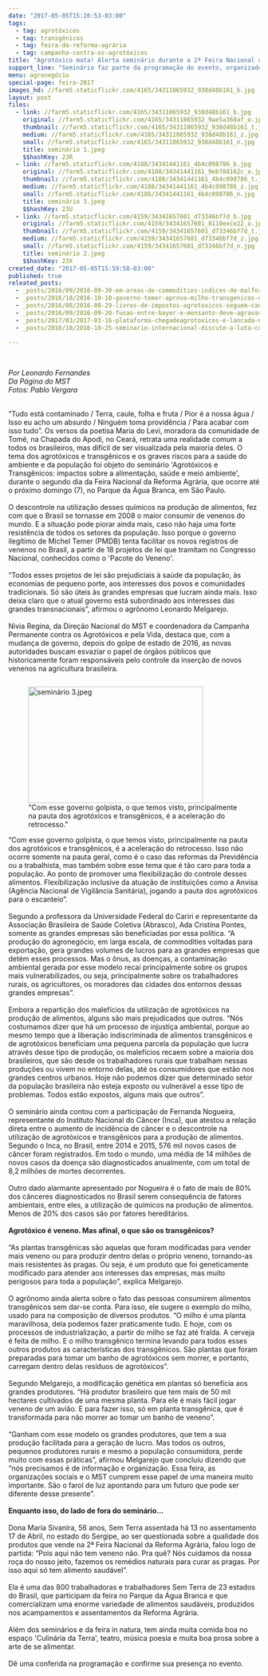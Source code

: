 ```yaml
---
date: "2017-05-05T15:26:53-03:00"
tags:
  - tag: agrotóxicos
  - tag: transgênicos
  - tag: feira-da-reforma-agrária
  - tag: campanha-contra-os-agrotóxicos
title: "Agrotóxico mata! Alerta seminário durante a 2ª Feira Nacional da Reforma Agrária"
support_line: "Seminário faz parte da programação do evento, organizado pelo MST, no parque da Água Branca, zona oeste de São Paulo, até o próximo domingo."
menu: agronegócio
special-page: feira-2017
images_hd: //farm5.staticflickr.com/4165/34311865932_938d48b161_b.jpg
layout: post
files:
  - link: //farm5.staticflickr.com/4165/34311865932_938d48b161_b.jpg
    original: //farm5.staticflickr.com/4165/34311865932_9ae5a368af_o.jpg
    thumbnail: //farm5.staticflickr.com/4165/34311865932_938d48b161_t.jpg
    medium: //farm5.staticflickr.com/4165/34311865932_938d48b161_z.jpg
    small: //farm5.staticflickr.com/4165/34311865932_938d48b161_n.jpg
    title: seminário 1.jpeg
    $$hashKey: 23R
  - link: //farm5.staticflickr.com/4188/34341441161_4b4c098786_b.jpg
    original: //farm5.staticflickr.com/4188/34341441161_9eb788162c_o.jpg
    thumbnail: //farm5.staticflickr.com/4188/34341441161_4b4c098786_t.jpg
    medium: //farm5.staticflickr.com/4188/34341441161_4b4c098786_z.jpg
    small: //farm5.staticflickr.com/4188/34341441161_4b4c098786_n.jpg
    title: seminário 3.jpeg
    $$hashKey: 23U
  - link: //farm5.staticflickr.com/4159/34341657601_d73346bf7d_b.jpg
    original: //farm5.staticflickr.com/4159/34341657601_8110eece22_o.jpg
    thumbnail: //farm5.staticflickr.com/4159/34341657601_d73346bf7d_t.jpg
    medium: //farm5.staticflickr.com/4159/34341657601_d73346bf7d_z.jpg
    small: //farm5.staticflickr.com/4159/34341657601_d73346bf7d_n.jpg
    title: seminário 2.jpeg
    $$hashKey: 23X
created_date: "2017-05-05T15:59:58-03:00"
published: true
releated_posts:
  - _posts/2016/09/2016-09-30-em-areas-de-commodities-indices-de-malformados-e-300-acima-da-media-diz-defensor.md
  - _posts/2016/10/2016-10-10-governo-temer-aprova-milho-transgenicos-no-brasil.md
  - _posts/2016/08/2016-08-29-livres-de-impostos-agrotoxicos-seguem-causando-cancer-malformacoes-e-mortes.md
  - _posts/2016/09/2016-09-20-fusao-entre-bayer-e-monsanto-deve-agravar-inseguranca-alimentar-no-brasil-diz-professor.md
  - _posts/2017/03/2017-03-16-plataforma-chegadeagrotoxicos-e-lancada-no-brasil.md
  - _posts/2016/10/2016-10-25-seminario-internacional-discute-a-luta-contra-os-agrotoxicos.md

---
```

<p>&nbsp;</p>

<p><em>Por Leonardo Fernandes<br />
Da P&aacute;gina do MST<br />
Fotos: Pablo Vergara</em></p>

<p><br />
&ldquo;Tudo est&aacute; contaminado / Terra, caule, folha e fruta / Pior &eacute; a nossa &aacute;gua / Isso eu acho um absurdo / Ningu&eacute;m toma provid&ecirc;ncia / Para acabar com isso tudo&rdquo;. Os versos da poetisa Maria do Levi, moradora da comunidade de Tom&eacute;, na Chapada do Apodi, no Cear&aacute;, retrata uma realidade comum a todos os brasileiros, mas dif&iacute;cil de ser visualizada pela maioria deles. O tema dos agrot&oacute;xicos e transg&ecirc;nicos e os graves riscos para a sa&uacute;de do ambiente e da popula&ccedil;&atilde;o foi objeto do semin&aacute;rio &#39;Agrot&oacute;xicos e Transg&ecirc;nicos: impactos sobre a alimenta&ccedil;&atilde;o, sa&uacute;de e meio ambiente&#39;, durante o segundo dia da Feira Nacional da Reforma Agr&aacute;ria, que ocorre at&eacute; o pr&oacute;ximo domingo (7), no Parque da &Aacute;gua Branca, em S&atilde;o Paulo.<br />
<br />
O descontrole na utiliza&ccedil;&atilde;o desses qu&iacute;micos na produ&ccedil;&atilde;o de alimentos, fez com que o Brasil se tornasse em 2008 o maior consumir de venenos do mundo. E a situa&ccedil;&atilde;o pode piorar ainda mais, caso n&atilde;o haja uma forte resist&ecirc;ncia de todos os setores da popula&ccedil;&atilde;o. Isso porque o governo ileg&iacute;timo de Michel Temer (PMDB) tenta facilitar os novos registros de venenos no Brasil, a partir de 18 projetos de lei que tramitam no Congresso Nacional, conhecidos como o &#39;Pacote do Veneno&#39;.<br />
<br />
&ldquo;Todos esses projetos de lei s&atilde;o prejudiciais &agrave; sa&uacute;de da popula&ccedil;&atilde;o, &agrave;s economias de pequeno porte, aos interesses dos povos e comunidades tradicionais. S&oacute; s&atilde;o &uacute;teis &agrave;s grandes empresas que lucram ainda mais. Isso deixa claro que o atual governo est&aacute; subordinado aos interesses das grandes transnacionais&rdquo;, afirmou o agr&ocirc;nomo Leonardo Melgarejo.<br />
<br />
Nivia Regina, da Dire&ccedil;&atilde;o Nacional do MST e coordenadora da Campanha Permanente contra os Agrot&oacute;xicos e pela Vida, destaca que, com a mudan&ccedil;a de governo, depois do golpe de estado de 2016, as novas autoridades buscam esvaziar o papel de &oacute;rg&atilde;os p&uacute;blicos que historicamente foram respons&aacute;veis pelo controle da inser&ccedil;&atilde;o de novos venenos na agricultura brasileira.</p>

<figure class="image" style="float:left"><img alt="seminário 3.jpeg" height="233" src="//farm5.staticflickr.com/4188/34341441161_4b4c098786_b.jpg" width="350" />
<figcaption>&quot;Com esse governo golpista, o que temos visto, principalmente na pauta dos agrot&oacute;xicos e transg&ecirc;nicos, &eacute; a acelera&ccedil;&atilde;o do retrocesso.&quot;</figcaption>
</figure>

<p><br />
&ldquo;Com esse governo golpista, o que temos visto, principalmente na pauta dos agrot&oacute;xicos e transg&ecirc;nicos, &eacute; a acelera&ccedil;&atilde;o do retrocesso. Isso n&atilde;o ocorre somente na pauta geral, como &eacute; o caso das reformas da Previd&ecirc;ncia ou a trabalhista, mas tamb&eacute;m sobre esse tema que &eacute; t&atilde;o caro para toda a popula&ccedil;&atilde;o. Ao ponto de promover uma flexibiliza&ccedil;&atilde;o do controle desses alimentos. Flexibiliza&ccedil;&atilde;o inclusive da atua&ccedil;&atilde;o de institui&ccedil;&otilde;es como a Anvisa (Ag&ecirc;ncia Nacional de Vigil&acirc;ncia Sanit&aacute;ria), jogando a pauta dos agrot&oacute;xicos para o escanteio&rdquo;.<br />
<br />
Segundo a professora da Universidade Federal do Cariri e representante da Associa&ccedil;&atilde;o Brasileira de Sa&uacute;de Coletiva (Abrasco), Ada Cristina Pontes, somente as grandes empresas s&atilde;o beneficiadas por essa pol&iacute;tica. &ldquo;A produ&ccedil;&atilde;o do agroneg&oacute;cio, em larga escala, de commodities voltadas para exporta&ccedil;&atilde;o, gera grandes volumes de lucros para as grandes empresas que det&eacute;m esses processos. Mas o &ocirc;nus, as doen&ccedil;as, a contamina&ccedil;&atilde;o ambiental gerada por esse modelo recai principalmente sobre os grupos mais vulnerabilizados, ou seja, principalmente sobre os trabalhadores rurais, os agricultores, os moradores das cidades dos entornos dessas grandes empresas&rdquo;.<br />
<br />
Embora a reparti&ccedil;&atilde;o dos malef&iacute;cios da utiliza&ccedil;&atilde;o de agrot&oacute;xicos na produ&ccedil;&atilde;o de alimentos, alguns s&atilde;o mais prejudicados que outros. &ldquo;N&oacute;s costumamos dizer que h&aacute; um processo de injusti&ccedil;a ambiental, porque ao mesmo tempo que a libera&ccedil;&atilde;o indiscriminada de alimentos transg&ecirc;nicos e de agrot&oacute;xicos beneficiam uma pequena parcela da popula&ccedil;&atilde;o que lucra atrav&eacute;s desse tipo de produ&ccedil;&atilde;o, os malef&iacute;cios recaem sobre a maioria dos brasileiros, que s&atilde;o desde os trabalhadores rurais que trabalham nessas produ&ccedil;&otilde;es ou vivem no entorno delas, at&eacute; os consumidores que est&atilde;o nos grandes centros urbanos. Hoje n&atilde;o podemos dizer que determinado setor da popula&ccedil;&atilde;o brasileira n&atilde;o esteja exposto ou vulner&aacute;vel a esse tipo de problemas. Todos est&atilde;o expostos, alguns mais que outros&rdquo;.<br />
<br />
O semin&aacute;rio ainda contou com a participa&ccedil;&atilde;o de Fernanda Nogueira, representante do Instituto Nacional do C&acirc;ncer (Inca), que atestou a rela&ccedil;&atilde;o direta entre o aumento de incid&ecirc;ncia de c&acirc;ncer e o descontrole na utiliza&ccedil;&atilde;o de agrot&oacute;xicos e transg&ecirc;nicos para a produ&ccedil;&atilde;o de alimentos. Segundo o Inca, no Brasil, entre 2014 e 2015, 576 mil novos casos de c&acirc;ncer foram registrados. Em todo o mundo, uma m&eacute;dia de 14 milh&otilde;es de novos casos da doen&ccedil;a s&atilde;o diagnosticados anualmente, com um total de 8,2 milh&otilde;es de mortes decorrentes.<br />
<br />
Outro dado alarmante apresentado por Nogueira &eacute; o fato de mais de 80% dos c&acirc;nceres diagnosticados no Brasil serem consequ&ecirc;ncia de fatores ambientais, entre eles, a utiliza&ccedil;&atilde;o de qu&iacute;micos na produ&ccedil;&atilde;o de alimentos. Menos de 20% dos casos s&atilde;o por fatores heredit&aacute;rios.<br />
<br />
<strong>Agrot&oacute;xico &eacute; veneno. Mas afinal, o que s&atilde;o os transg&ecirc;nicos?</strong><br />
<br />
&ldquo;As plantas transg&ecirc;nicas s&atilde;o aquelas que foram modificadas para vender mais veneno ou para produzir dentro delas o pr&oacute;prio veneno, tornando-as mais resistentes &agrave;s pragas. Ou seja, &eacute; um produto que foi geneticamente modificado para atender aos interesses das empresas, mas muito perigosos para toda a popula&ccedil;&atilde;o&rdquo;, explica Melgarejo.<br />
<br />
O agr&ocirc;nomo ainda alerta sobre o fato das pessoas consumirem alimentos transg&ecirc;nicos sem dar-se conta. Para isso, ele sugere o exemplo do milho, usado para na composi&ccedil;&atilde;o de diversos produtos. &ldquo;O milho &eacute; uma planta maravilhosa, dela podemos fazer praticamente tudo. E hoje, com os processos de industrializa&ccedil;&atilde;o, a partir do milho se faz at&eacute; fralda. A cerveja &eacute; feita de milho. E o milho transg&ecirc;nico termina levando para todos esses outros produtos as caracter&iacute;sticas dos transg&ecirc;nicos. S&atilde;o plantas que foram preparadas para tomar um banho de agrot&oacute;xicos sem morrer, e portanto, carregam dentro delas res&iacute;duos de agrot&oacute;xicos&rdquo;.<br />
<br />
Segundo Melgarejo, a modifica&ccedil;&atilde;o gen&eacute;tica em plantas s&oacute; beneficia aos grandes produtores. &ldquo;H&aacute; produtor brasileiro que tem mais de 50 mil hectares cultivados de uma mesma planta. Para ele &eacute; mais f&aacute;cil jogar veneno de um avi&atilde;o. E para fazer isso, s&oacute; em planta transg&ecirc;nica, que &eacute; transformada para n&atilde;o morrer ao tomar um banho de veneno&rdquo;.<br />
<br />
&ldquo;Ganham com esse modelo os grandes produtores, que tem a sua produ&ccedil;&atilde;o facilitada para a gera&ccedil;&atilde;o de lucro. Mas todos os outros, pequenos produtores rurais e mesmo a popula&ccedil;&atilde;o consumidora, perde muito com essas pr&aacute;ticas&rdquo;, afirmou Melgarejo que concluiu dizendo que &ldquo;n&oacute;s precisamos &eacute; de informa&ccedil;&atilde;o e organiza&ccedil;&atilde;o. Essa feira, as organiza&ccedil;&otilde;es sociais e o MST cumprem esse papel de uma maneira muito importante. S&atilde;o o farol de luz apontando para um futuro que pode ser diferente desse presente&rdquo;.<br />
<br />
<strong>Enquanto isso, do lado de fora do semin&aacute;rio...</strong><br />
<br />
Dona Maria Sivanira, 56 anos, Sem Terra assentada h&aacute; 13 no assentamento 17 de Abril, no estado do Sergipe, ao ser questionada sobre a qualidade dos produtos que vende na 2&ordf; Feira Nacional da Reforma Agr&aacute;ria, falou logo de partida: &ldquo;Pois aqui n&atilde;o tem veneno n&atilde;o. Pra qu&ecirc;? N&oacute;s cuidamos da nossa ro&ccedil;a do nosso jeito, fazemos os rem&eacute;dios naturais para curar as pragas. Por isso aqui s&oacute; tem alimento saud&aacute;vel&rdquo;.<br />
<br />
Ela &eacute; uma das 800 trabalhadoras e trabalhadores Sem Terra de 23 estados do Brasil, que participam da feira no Parque da &Aacute;gua Branca e que comercializam uma enorme variedade de alimentos saud&aacute;veis, produzidos nos acampamentos e assentamentos da Reforma Agr&aacute;ria.<br />
<br />
Al&eacute;m dos semin&aacute;rios e da feira in natura, tem ainda muita comida boa no espa&ccedil;o &#39;Culin&aacute;ria da Terra&#39;, teatro, m&uacute;sica poesia e muita boa prosa sobre a arte de se alimentar.<br />
<br />
D&ecirc; uma conferida na programa&ccedil;&atilde;o e confirme sua presen&ccedil;a no evento.</p>

<p>&nbsp;</p>
